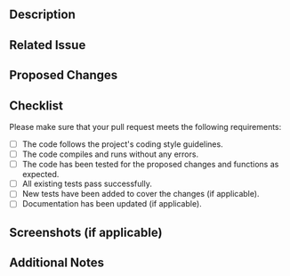 ## Description

[//]: # "Provide a detailed description of the changes made in this pull request"

## Related Issue

[//]: # 'If your pull request is related to an issue, reference it here using the syntax: "Fixes #123"'

## Proposed Changes

[//]: # "List the changes made in this pull request, along with any additional information that may be helpful for reviewers"

## Checklist

Please make sure that your pull request meets the following requirements:

- [ ] The code follows the project's coding style guidelines.
- [ ] The code compiles and runs without any errors.
- [ ] The code has been tested for the proposed changes and functions as expected.
- [ ] All existing tests pass successfully.
- [ ] New tests have been added to cover the changes (if applicable).
- [ ] Documentation has been updated (if applicable).

## Screenshots (if applicable)

[//]: # "Include any relevant screenshots or GIFs to demonstrate the changes made"

## Additional Notes

[//]: # "Add any additional notes or context that may be relevant to the reviewers"
